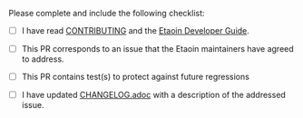 Please complete and include the following checklist:

- [ ] I have read [CONTRIBUTING](https://github.com/clj-commons/etaoin/blob/master/CONTRIBUTING.md) and the [Etaoin Developer Guide](https://github.com/clj-commons/etaoin/blob/master/doc/02-developer-guide.adoc).

- [ ] This PR corresponds to an issue that the Etaoin maintainers have agreed to address. 

- [ ] This PR contains test(s) to protect against future regressions

- [ ] I have updated [CHANGELOG.adoc](https://github.com/clj-commons/etaoin/blob/master/CHANGELOG.adoc) with a description of the addressed issue.
